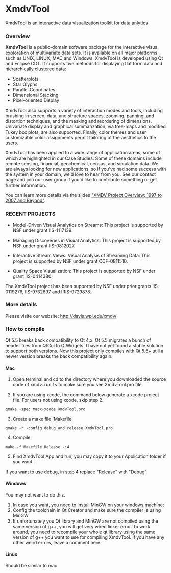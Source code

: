 # XmdvTool

XmdvTool is an interactive data visualization toolkit for data anlytics

### Overview

**XmdvTool** is a public-domain software package for the interactive visual exploration of multivariate data sets. It is available on all major platforms such as UNIX, LINUX, MAC and Windows. XmdvTool is developed using Qt and Eclipse CDT. It supports five methods for displaying flat form data and hierarchically clustered data:

* Scatterplots
* Star Glyphs
* Parallel Coordinates
* Dimensional Stacking
* Pixel-oriented Display

XmdvTool also supports a variety of interaction modes and tools, including brushing in screen, data, and structure spaces, zooming, panning, and distortion techniques, and the masking and reordering of dimensions. Univariate display and graphical summarization, via tree-maps and modified Tukey box plots, are also supported. Finally, color themes and user customizable color assignments permit tailoring of the aesthetics to the users.

XmdvTool has been applied to a wide range of application areas, some of which are highlighted in our Case Studies. Some of these domains include remote sensing, financial, geochemical, census, and simulation data. We are always looking for new applications, so if you've had some success with the system in your domain, we'd love to hear from you. See our contact page and join our user group if you'd like to contribute something or get further information.

You can learn more details via the slides ["XMDV Project Overview: 1997 to 2007 and Beyond"](http://davis.wpi.edu/xmdv/docs/overview.ppt).

### RECENT PROJECTS

* Model-Driven Visual Analytics on Streams: This project is supported by NSF under grant IIS-1117139.

* Managing Discoveries in Visual Analytics: This project is supported by NSF under grant IIS-0812027.

* Interactive Stream Views: Visual Analysis of Streaming Data: This project is supported by NSF under grant CCF-0811510.

* Quality Space Visualization: This project is supported by NSF under grant IIS-0414380.

The XmdvTool project has been supported by NSF under prior grants IIS-0119276, IIS-9732897 and IRIS-9729878.

### More details

Please visite our website: http://davis.wpi.edu/xmdv/


### How to compile

Qt 5.5 breaks back compatibility to Qt 4.x. Qt 5.5 migrates a bunch of header files from QtGui to QtWidgets. I have not yet found a stable solution to support both versions. Now this project only compiles with Qt 5.5+ utill a newer version breaks the back compatibility again.

#### Mac
1. Open terminal and cd to the directory where you downloaded the source code of xmdv. run ```ls``` to make sure you see XmdvTool.pro file

2. If you are using xcode, the command below generate a xcode project file. For users not using xcode, skip step 2.
  ```
  qmake -spec macx-xcode XmdvTool.pro
  ```
3. Create a make file 'Makefile'
  
  ```
  qmake -r -config debug_and_release XmdvTool.pro
  ```
4. Compile
  
  ```
  make -f Makefile.Release -j4
  ```
5. Find XmdvTool App and run, you may copy it to your Application folder if you want.

If you want to use debug, in step 4 replace "Release" with "Debug"

#### Windows

You may not want to do this.

1. In case you want, you need to install MinGW on your windows machine;
2. Config the toolchain in Qt Creator and make sure the compiler is using MinGW
3. If unfortunately you Qt library and MinGW are not compiled using the same version of g++, you will get very wired linker error. To work around, you need to recompile your whole qt library using the same version of g++ you want to use for compiling XmdvTool. If you have any other weird errors, leave a comment here.


#### Linux
Should be similar to mac
